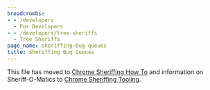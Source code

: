 ```yaml
---
breadcrumbs:
- - /developers
  - For Developers
- - /developers/tree-sheriffs
  - Tree Sheriffs
page_name: sheriffing-bug-queues
title: Sheriffing Bug Queues
---
```


This file has moved to [Chrome Sheriffing How
To](http://goto.google.com/chrome-sheriffing-how-to) and information on
Sheriff-O-Matics to [Chrome Sheriffing
Tooling](http://goto.google.com/chrome-sheriffing-tooling).
